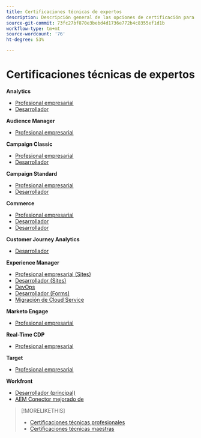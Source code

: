 ```yaml
---
title: Certificaciones técnicas de expertos
description: Descripción general de las opciones de certificación para usuarios expertos
source-git-commit: 73fc27bf870e3bebd4d1736e772b4c8355ef1d1b
workflow-type: tm+mt
source-wordcount: '76'
ht-degree: 53%

---
```


# Certificaciones técnicas de expertos

**Analytics**

* [Profesional empresarial](/help/certifications/aa/aa-e-business.md) <!--AD0-E208-->
* [Desarrollador](/help/certifications/aa/aa-e-developer.md) <!--AD0-E209-->

**Audience Manager**

* [Profesional empresarial](/help/certifications/aam/aam-e-business.md) <!--AD0-E457-->

**Campaign Classic**

* [Profesional empresarial](/help/certifications/acc/acc-e-business.md) <!--AD0-E327-->
* [Desarrollador](/help/certifications/acc/acc-e-developer.md) <!--AD0-E330-->

**Campaign Standard**

* [Profesional empresarial](/help/certifications/acs/acs-e-business.md) <!--AD0-E307-->
* [Desarrollador](/help/certifications/acs/acs-e-developer.md) <!--AD0-E306-->

**Commerce**

* [Profesional empresarial](/help/certifications/ac/ac-e-business.md) <!--AD0-E708-->
* [Desarrollador](/help/certifications/ac/ac-e-developer.md) <!--AD0-E716-->
* [Desarrollador](/help/certifications/ac/ac-e-fedeveloper.md) <!--AD0-E710-->

**Customer Journey Analytics**

* [Desarrollador](/help/certifications/acja/acja-e-developer.md) <!--AD0-E604-->

**Experience Manager**

* [Profesional empresarial (Sites)](/help/certifications/aem/aem-sites-e-business.md) <!--AD0-E121-->
* [Desarrollador (Sites)](/help/certifications/aem/aem-sites-e-developer.md) <!--AD0-E134-->
* [DevOps](/help/certifications/aem/aem-devops-e-engineer.md) <!--AD0-E124-->
* [Desarrollador (Forms)](/help/certifications/aem/aem-forms-e-developer.md) <!--AD0-E125-->
* [Migración de Cloud Service](/help/certifications/aem/aem-cs-e-migration.md) <!--AD0-E136-->

**Marketo Engage**

* [Profesional empresarial](/help/certifications/ame/ame-e-business.md) <!--AD0-E559-->

**Real-Time CDP**

* [Profesional empresarial](/help/certifications/rtcdp/rtcdp-p-business.md) <!--AD0-E602-->

**Target**

* [Profesional empresarial](/help/certifications/at/at-e-business.md) <!--AD0-E406-->

**Workfront**

* [Desarrollador (principal)](/help/certifications/aw/aw-core-e-developer.md) <!--AD0-E904-->
* [AEM Conector mejorado de](/help/certifications/aw/aw-aem-e-connector.md) <!--AD0-E906-->

>[!MORELIKETHIS]
>
>* [Certificaciones técnicas profesionales](professional.md)
>* [Certificaciones técnicas maestras](master.md)

